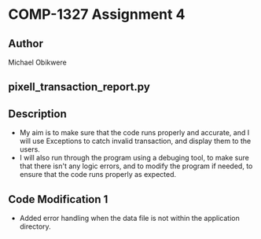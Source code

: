 # COMP-1327 Assignment 4

## Author

Michael Obikwere

## pixell_transaction_report.py

## Description

- My aim is to make sure that the code runs properly and accurate, and 
I will use Exceptions to catch invalid transaction, and display them 
to the users. 
- I will also run through the program using a debuging tool, to make 
sure that there isn't any logic errors, and to modify the program if 
needed, to ensure that the code runs properly as expected.

## Code Modification 1

- Added error handling when the data file is not within the application directory.